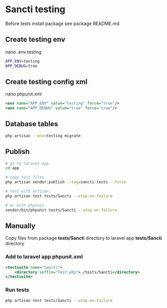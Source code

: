 # Sancti testing
Before tests install package see package README.md

## Create testing env
nano .env.testing
```sh
APP_ENV=testing
APP_DEBUG=true
```

## Create testing config xml
nano phpunit.xml
```xml
<env name="APP_ENV" value="testing" force="true"/>
<env name="APP_DEBUG" value="true" force="true"/>
```

## Database tables
```sh
php artisan --env=testing migrate
```

## Publish
```sh
# go to laravel app
cd app

# copy test files
php artisan vendor:publish --tag=sancti-tests --force

# test with artisan
php artisan test tests/Sancti --stop-on-failure

# or with phpunit
vendor/bin/phpunit tests/Sancti --stop-on-failure
```

## Manually
Copy files from package **tests/Sancti** directory to laravel app **tests/Sancti** directory

### Add to laravel app phpunit.xml
```xml
<testsuite name="Sancti">
	<directory suffix="Test.php">./tests/Sancti</directory>
</testsuite>
```

### Run tests
```sh
php artisan test tests/Sancti --stop-on-failure
```